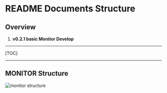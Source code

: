 # README Documents Structure



## Overview

1. **v0.2.1 basic Monitor Develop**





------



[TOC]

------



## MONITOR Structure



![monitor structure](https://img-blog.csdnimg.cn/20190211153227614.png)







